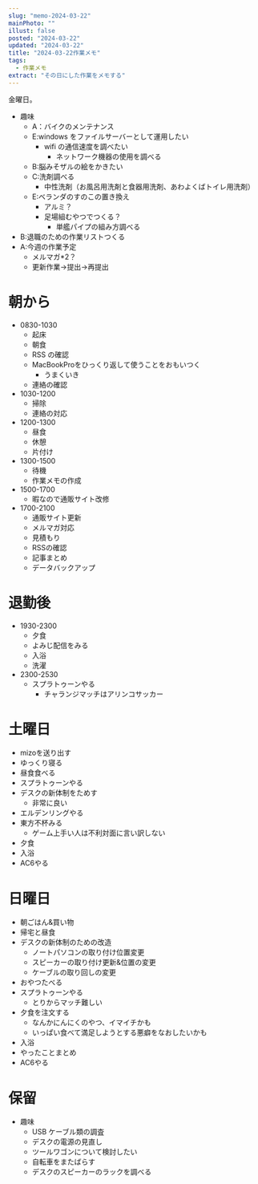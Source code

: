 ```yaml
---
slug: "memo-2024-03-22"
mainPhoto: ""
illust: false
posted: "2024-03-22"
updated: "2024-03-22"
title: "2024-03-22作業メモ"
tags:
  - 作業メモ
extract: "その日にした作業をメモする"
---
```


金曜日。  

- 趣味
  - A：バイクのメンテナンス
  - E:windows をファイルサーバーとして運用したい
    - wifi の通信速度を調べたい
      - ネットワーク機器の使用を調べる
  - B:脳みそザルの絵をかきたい
  - C:洗剤調べる
    - 中性洗剤（お風呂用洗剤と食器用洗剤、あわよくばトイレ用洗剤）
  - E:ベランダのすのこの置き換え
    - アルミ？
    - 足場組むやつでつくる？
      - 単艦パイプの組み方調べる
- B:退職のための作業リストつくる
- A:今週の作業予定
  - メルマガ\*2？
  - 更新作業→提出→再提出

# 朝から

- 0830-1030
  - 起床
  - 朝食
  - RSS の確認
  - MacBookProをひっくり返して使うことをおもいつく
    - うまくいき
  - 連絡の確認
- 1030-1200
  - 掃除
  - 連絡の対応
- 1200-1300
  - 昼食
  - 休憩
  - 片付け
- 1300-1500
  - 待機
  - 作業メモの作成
- 1500-1700
  - 暇なので通販サイト改修
- 1700-2100
  - 通販サイト更新
  - メルマガ対応
  - 見積もり
  - RSSの確認
  - 記事まとめ
  - データバックアップ


# 退勤後

- 1930-2300
  - 夕食
  - よみじ配信をみる
  - 入浴
  - 洗濯
- 2300-2530
  - スプラトゥーンやる
    - チャランジマッチはアリンコサッカー

# 土曜日

- mizoを送り出す
- ゆっくり寝る
- 昼食食べる
- スプラトゥーンやる
- デスクの新体制をためす
  - 非常に良い
- エルデンリングやる
- 東方不杯みる
  - ゲーム上手い人は不利対面に言い訳しない
- 夕食
- 入浴
- AC6やる

# 日曜日

- 朝ごはん&買い物
- 帰宅と昼食
- デスクの新体制のための改造
  - ノートパソコンの取り付け位置変更
  - スピーカーの取り付け更新&位置の変更
  - ケーブルの取り回しの変更
- おやつたべる
- スプラトゥーンやる
  - とりからマッチ難しい
- 夕食を注文する
  - なんかにんにくのやつ、イマイチかも
  - いっぱい食べて満足しようとする悪癖をなおしたいかも
- 入浴
- やったことまとめ
- AC6やる

# 保留

- 趣味
  - USB ケーブル類の調査
  - デスクの電源の見直し
  - ツールワゴンについて検討したい
  - 自転車をまたばらす
  - デスクのスピーカーのラックを調べる
